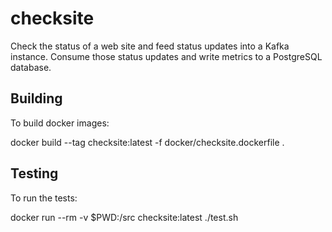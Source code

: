 checksite
=========

Check the status of a web site and feed status updates into a Kafka instance. Consume those status updates and write metrics to a PostgreSQL database.

Building
--------

To build docker images:

  docker build --tag checksite:latest -f docker/checksite.dockerfile .


Testing
-------

To run the tests:

  docker run --rm -v $PWD:/src checksite:latest ./test.sh
